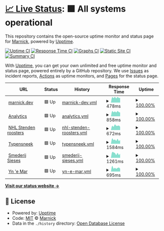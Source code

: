 # [📈 Live Status](https://status.marnick.dev): <!--live status--> **🟩 All systems operational**

This repository contains the open-source uptime monitor and status page for [Marnick](marnick.dev), powered by [Upptime](https://github.com/upptime/upptime).

[![Uptime CI](https://github.com/marnick-s/status/workflows/Uptime%20CI/badge.svg)](https://github.com/marnick-s/status/actions?query=workflow%3A%22Uptime+CI%22)
[![Response Time CI](https://github.com/marnick-s/status/workflows/Response%20Time%20CI/badge.svg)](https://github.com/marnick-s/status/actions?query=workflow%3A%22Response+Time+CI%22)
[![Graphs CI](https://github.com/marnick-s/status/workflows/Graphs%20CI/badge.svg)](https://github.com/marnick-s/status/actions?query=workflow%3A%22Graphs+CI%22)
[![Static Site CI](https://github.com/marnick-s/status/workflows/Static%20Site%20CI/badge.svg)](https://github.com/marnick-s/status/actions?query=workflow%3A%22Static+Site+CI%22)
[![Summary CI](https://github.com/marnick-s/status/workflows/Summary%20CI/badge.svg)](https://github.com/marnick-s/status/actions?query=workflow%3A%22Summary+CI%22)

With [Upptime](https://upptime.js.org), you can get your own unlimited and free uptime monitor and status page, powered entirely by a GitHub repository. We use [Issues](https://github.com/marnick-s/status/issues) as incident reports, [Actions](https://github.com/marnick-s/status/actions) as uptime monitors, and [Pages](https://status.marnick.dev) for the status page.

<!--start: status pages-->
<!-- This summary is generated by Upptime (https://github.com/upptime/upptime) -->
<!-- Do not edit this manually, your changes will be overwritten -->
<!-- prettier-ignore -->
| URL | Status | History | Response Time | Uptime |
| --- | ------ | ------- | ------------- | ------ |
| <img alt="" src="https://icons.duckduckgo.com/ip3/marnick.dev.ico" height="13"> [marnick.dev](https://marnick.dev) | 🟩 Up | [marnick-dev.yml](https://github.com/marnick-s/status/commits/HEAD/history/marnick-dev.yml) | <details><summary><img alt="Response time graph" src="./graphs/marnick-dev/response-time-week.png" height="20"> 478ms</summary><br><a href="https://status.marnick.dev/history/marnick-dev"><img alt="Response time 507" src="https://img.shields.io/endpoint?url=https%3A%2F%2Fraw.githubusercontent.com%2Fmarnick-s%2Fstatus%2FHEAD%2Fapi%2Fmarnick-dev%2Fresponse-time.json"></a><br><a href="https://status.marnick.dev/history/marnick-dev"><img alt="24-hour response time 448" src="https://img.shields.io/endpoint?url=https%3A%2F%2Fraw.githubusercontent.com%2Fmarnick-s%2Fstatus%2FHEAD%2Fapi%2Fmarnick-dev%2Fresponse-time-day.json"></a><br><a href="https://status.marnick.dev/history/marnick-dev"><img alt="7-day response time 478" src="https://img.shields.io/endpoint?url=https%3A%2F%2Fraw.githubusercontent.com%2Fmarnick-s%2Fstatus%2FHEAD%2Fapi%2Fmarnick-dev%2Fresponse-time-week.json"></a><br><a href="https://status.marnick.dev/history/marnick-dev"><img alt="30-day response time 519" src="https://img.shields.io/endpoint?url=https%3A%2F%2Fraw.githubusercontent.com%2Fmarnick-s%2Fstatus%2FHEAD%2Fapi%2Fmarnick-dev%2Fresponse-time-month.json"></a><br><a href="https://status.marnick.dev/history/marnick-dev"><img alt="1-year response time 506" src="https://img.shields.io/endpoint?url=https%3A%2F%2Fraw.githubusercontent.com%2Fmarnick-s%2Fstatus%2FHEAD%2Fapi%2Fmarnick-dev%2Fresponse-time-year.json"></a></details> | <details><summary><a href="https://status.marnick.dev/history/marnick-dev">100.00%</a></summary><a href="https://status.marnick.dev/history/marnick-dev"><img alt="All-time uptime 100.00%" src="https://img.shields.io/endpoint?url=https%3A%2F%2Fraw.githubusercontent.com%2Fmarnick-s%2Fstatus%2FHEAD%2Fapi%2Fmarnick-dev%2Fuptime.json"></a><br><a href="https://status.marnick.dev/history/marnick-dev"><img alt="24-hour uptime 100.00%" src="https://img.shields.io/endpoint?url=https%3A%2F%2Fraw.githubusercontent.com%2Fmarnick-s%2Fstatus%2FHEAD%2Fapi%2Fmarnick-dev%2Fuptime-day.json"></a><br><a href="https://status.marnick.dev/history/marnick-dev"><img alt="7-day uptime 100.00%" src="https://img.shields.io/endpoint?url=https%3A%2F%2Fraw.githubusercontent.com%2Fmarnick-s%2Fstatus%2FHEAD%2Fapi%2Fmarnick-dev%2Fuptime-week.json"></a><br><a href="https://status.marnick.dev/history/marnick-dev"><img alt="30-day uptime 100.00%" src="https://img.shields.io/endpoint?url=https%3A%2F%2Fraw.githubusercontent.com%2Fmarnick-s%2Fstatus%2FHEAD%2Fapi%2Fmarnick-dev%2Fuptime-month.json"></a><br><a href="https://status.marnick.dev/history/marnick-dev"><img alt="1-year uptime 100.00%" src="https://img.shields.io/endpoint?url=https%3A%2F%2Fraw.githubusercontent.com%2Fmarnick-s%2Fstatus%2FHEAD%2Fapi%2Fmarnick-dev%2Fuptime-year.json"></a></details>
| <img alt="" src="https://icons.duckduckgo.com/ip3/analytics.marnick.dev.ico" height="13"> [Analytics](https://analytics.marnick.dev) | 🟩 Up | [analytics.yml](https://github.com/marnick-s/status/commits/HEAD/history/analytics.yml) | <details><summary><img alt="Response time graph" src="./graphs/analytics/response-time-week.png" height="20"> 858ms</summary><br><a href="https://status.marnick.dev/history/analytics"><img alt="Response time 857" src="https://img.shields.io/endpoint?url=https%3A%2F%2Fraw.githubusercontent.com%2Fmarnick-s%2Fstatus%2FHEAD%2Fapi%2Fanalytics%2Fresponse-time.json"></a><br><a href="https://status.marnick.dev/history/analytics"><img alt="24-hour response time 724" src="https://img.shields.io/endpoint?url=https%3A%2F%2Fraw.githubusercontent.com%2Fmarnick-s%2Fstatus%2FHEAD%2Fapi%2Fanalytics%2Fresponse-time-day.json"></a><br><a href="https://status.marnick.dev/history/analytics"><img alt="7-day response time 858" src="https://img.shields.io/endpoint?url=https%3A%2F%2Fraw.githubusercontent.com%2Fmarnick-s%2Fstatus%2FHEAD%2Fapi%2Fanalytics%2Fresponse-time-week.json"></a><br><a href="https://status.marnick.dev/history/analytics"><img alt="30-day response time 920" src="https://img.shields.io/endpoint?url=https%3A%2F%2Fraw.githubusercontent.com%2Fmarnick-s%2Fstatus%2FHEAD%2Fapi%2Fanalytics%2Fresponse-time-month.json"></a><br><a href="https://status.marnick.dev/history/analytics"><img alt="1-year response time 868" src="https://img.shields.io/endpoint?url=https%3A%2F%2Fraw.githubusercontent.com%2Fmarnick-s%2Fstatus%2FHEAD%2Fapi%2Fanalytics%2Fresponse-time-year.json"></a></details> | <details><summary><a href="https://status.marnick.dev/history/analytics">100.00%</a></summary><a href="https://status.marnick.dev/history/analytics"><img alt="All-time uptime 100.00%" src="https://img.shields.io/endpoint?url=https%3A%2F%2Fraw.githubusercontent.com%2Fmarnick-s%2Fstatus%2FHEAD%2Fapi%2Fanalytics%2Fuptime.json"></a><br><a href="https://status.marnick.dev/history/analytics"><img alt="24-hour uptime 100.00%" src="https://img.shields.io/endpoint?url=https%3A%2F%2Fraw.githubusercontent.com%2Fmarnick-s%2Fstatus%2FHEAD%2Fapi%2Fanalytics%2Fuptime-day.json"></a><br><a href="https://status.marnick.dev/history/analytics"><img alt="7-day uptime 100.00%" src="https://img.shields.io/endpoint?url=https%3A%2F%2Fraw.githubusercontent.com%2Fmarnick-s%2Fstatus%2FHEAD%2Fapi%2Fanalytics%2Fuptime-week.json"></a><br><a href="https://status.marnick.dev/history/analytics"><img alt="30-day uptime 100.00%" src="https://img.shields.io/endpoint?url=https%3A%2F%2Fraw.githubusercontent.com%2Fmarnick-s%2Fstatus%2FHEAD%2Fapi%2Fanalytics%2Fuptime-month.json"></a><br><a href="https://status.marnick.dev/history/analytics"><img alt="1-year uptime 100.00%" src="https://img.shields.io/endpoint?url=https%3A%2F%2Fraw.githubusercontent.com%2Fmarnick-s%2Fstatus%2FHEAD%2Fapi%2Fanalytics%2Fuptime-year.json"></a></details>
| <img alt="" src="https://icons.duckduckgo.com/ip3/nhlstendenroosters.nl.ico" height="13"> [NHL Stenden roosters](https://nhlstendenroosters.nl) | 🟩 Up | [nhl-stenden-roosters.yml](https://github.com/marnick-s/status/commits/HEAD/history/nhl-stenden-roosters.yml) | <details><summary><img alt="Response time graph" src="./graphs/nhl-stenden-roosters/response-time-week.png" height="20"> 672ms</summary><br><a href="https://status.marnick.dev/history/nhl-stenden-roosters"><img alt="Response time 762" src="https://img.shields.io/endpoint?url=https%3A%2F%2Fraw.githubusercontent.com%2Fmarnick-s%2Fstatus%2FHEAD%2Fapi%2Fnhl-stenden-roosters%2Fresponse-time.json"></a><br><a href="https://status.marnick.dev/history/nhl-stenden-roosters"><img alt="24-hour response time 521" src="https://img.shields.io/endpoint?url=https%3A%2F%2Fraw.githubusercontent.com%2Fmarnick-s%2Fstatus%2FHEAD%2Fapi%2Fnhl-stenden-roosters%2Fresponse-time-day.json"></a><br><a href="https://status.marnick.dev/history/nhl-stenden-roosters"><img alt="7-day response time 672" src="https://img.shields.io/endpoint?url=https%3A%2F%2Fraw.githubusercontent.com%2Fmarnick-s%2Fstatus%2FHEAD%2Fapi%2Fnhl-stenden-roosters%2Fresponse-time-week.json"></a><br><a href="https://status.marnick.dev/history/nhl-stenden-roosters"><img alt="30-day response time 670" src="https://img.shields.io/endpoint?url=https%3A%2F%2Fraw.githubusercontent.com%2Fmarnick-s%2Fstatus%2FHEAD%2Fapi%2Fnhl-stenden-roosters%2Fresponse-time-month.json"></a><br><a href="https://status.marnick.dev/history/nhl-stenden-roosters"><img alt="1-year response time 789" src="https://img.shields.io/endpoint?url=https%3A%2F%2Fraw.githubusercontent.com%2Fmarnick-s%2Fstatus%2FHEAD%2Fapi%2Fnhl-stenden-roosters%2Fresponse-time-year.json"></a></details> | <details><summary><a href="https://status.marnick.dev/history/nhl-stenden-roosters">100.00%</a></summary><a href="https://status.marnick.dev/history/nhl-stenden-roosters"><img alt="All-time uptime 99.96%" src="https://img.shields.io/endpoint?url=https%3A%2F%2Fraw.githubusercontent.com%2Fmarnick-s%2Fstatus%2FHEAD%2Fapi%2Fnhl-stenden-roosters%2Fuptime.json"></a><br><a href="https://status.marnick.dev/history/nhl-stenden-roosters"><img alt="24-hour uptime 100.00%" src="https://img.shields.io/endpoint?url=https%3A%2F%2Fraw.githubusercontent.com%2Fmarnick-s%2Fstatus%2FHEAD%2Fapi%2Fnhl-stenden-roosters%2Fuptime-day.json"></a><br><a href="https://status.marnick.dev/history/nhl-stenden-roosters"><img alt="7-day uptime 100.00%" src="https://img.shields.io/endpoint?url=https%3A%2F%2Fraw.githubusercontent.com%2Fmarnick-s%2Fstatus%2FHEAD%2Fapi%2Fnhl-stenden-roosters%2Fuptime-week.json"></a><br><a href="https://status.marnick.dev/history/nhl-stenden-roosters"><img alt="30-day uptime 100.00%" src="https://img.shields.io/endpoint?url=https%3A%2F%2Fraw.githubusercontent.com%2Fmarnick-s%2Fstatus%2FHEAD%2Fapi%2Fnhl-stenden-roosters%2Fuptime-month.json"></a><br><a href="https://status.marnick.dev/history/nhl-stenden-roosters"><img alt="1-year uptime 99.94%" src="https://img.shields.io/endpoint?url=https%3A%2F%2Fraw.githubusercontent.com%2Fmarnick-s%2Fstatus%2FHEAD%2Fapi%2Fnhl-stenden-roosters%2Fuptime-year.json"></a></details>
| <img alt="" src="https://icons.duckduckgo.com/ip3/typensneek.nl.ico" height="13"> [Typensneek](https://typensneek.nl) | 🟩 Up | [typensneek.yml](https://github.com/marnick-s/status/commits/HEAD/history/typensneek.yml) | <details><summary><img alt="Response time graph" src="./graphs/typensneek/response-time-week.png" height="20"> 1584ms</summary><br><a href="https://status.marnick.dev/history/typensneek"><img alt="Response time 1720" src="https://img.shields.io/endpoint?url=https%3A%2F%2Fraw.githubusercontent.com%2Fmarnick-s%2Fstatus%2FHEAD%2Fapi%2Ftypensneek%2Fresponse-time.json"></a><br><a href="https://status.marnick.dev/history/typensneek"><img alt="24-hour response time 1503" src="https://img.shields.io/endpoint?url=https%3A%2F%2Fraw.githubusercontent.com%2Fmarnick-s%2Fstatus%2FHEAD%2Fapi%2Ftypensneek%2Fresponse-time-day.json"></a><br><a href="https://status.marnick.dev/history/typensneek"><img alt="7-day response time 1584" src="https://img.shields.io/endpoint?url=https%3A%2F%2Fraw.githubusercontent.com%2Fmarnick-s%2Fstatus%2FHEAD%2Fapi%2Ftypensneek%2Fresponse-time-week.json"></a><br><a href="https://status.marnick.dev/history/typensneek"><img alt="30-day response time 1777" src="https://img.shields.io/endpoint?url=https%3A%2F%2Fraw.githubusercontent.com%2Fmarnick-s%2Fstatus%2FHEAD%2Fapi%2Ftypensneek%2Fresponse-time-month.json"></a><br><a href="https://status.marnick.dev/history/typensneek"><img alt="1-year response time 1737" src="https://img.shields.io/endpoint?url=https%3A%2F%2Fraw.githubusercontent.com%2Fmarnick-s%2Fstatus%2FHEAD%2Fapi%2Ftypensneek%2Fresponse-time-year.json"></a></details> | <details><summary><a href="https://status.marnick.dev/history/typensneek">100.00%</a></summary><a href="https://status.marnick.dev/history/typensneek"><img alt="All-time uptime 99.98%" src="https://img.shields.io/endpoint?url=https%3A%2F%2Fraw.githubusercontent.com%2Fmarnick-s%2Fstatus%2FHEAD%2Fapi%2Ftypensneek%2Fuptime.json"></a><br><a href="https://status.marnick.dev/history/typensneek"><img alt="24-hour uptime 100.00%" src="https://img.shields.io/endpoint?url=https%3A%2F%2Fraw.githubusercontent.com%2Fmarnick-s%2Fstatus%2FHEAD%2Fapi%2Ftypensneek%2Fuptime-day.json"></a><br><a href="https://status.marnick.dev/history/typensneek"><img alt="7-day uptime 100.00%" src="https://img.shields.io/endpoint?url=https%3A%2F%2Fraw.githubusercontent.com%2Fmarnick-s%2Fstatus%2FHEAD%2Fapi%2Ftypensneek%2Fuptime-week.json"></a><br><a href="https://status.marnick.dev/history/typensneek"><img alt="30-day uptime 100.00%" src="https://img.shields.io/endpoint?url=https%3A%2F%2Fraw.githubusercontent.com%2Fmarnick-s%2Fstatus%2FHEAD%2Fapi%2Ftypensneek%2Fuptime-month.json"></a><br><a href="https://status.marnick.dev/history/typensneek"><img alt="1-year uptime 99.99%" src="https://img.shields.io/endpoint?url=https%3A%2F%2Fraw.githubusercontent.com%2Fmarnick-s%2Fstatus%2FHEAD%2Fapi%2Ftypensneek%2Fuptime-year.json"></a></details>
| <img alt="" src="https://icons.duckduckgo.com/ip3/smederijsieses.nl.ico" height="13"> [Smederij Sieses](https://smederijsieses.nl) | 🟩 Up | [smederij-sieses.yml](https://github.com/marnick-s/status/commits/HEAD/history/smederij-sieses.yml) | <details><summary><img alt="Response time graph" src="./graphs/smederij-sieses/response-time-week.png" height="20"> 1261ms</summary><br><a href="https://status.marnick.dev/history/smederij-sieses"><img alt="Response time 1375" src="https://img.shields.io/endpoint?url=https%3A%2F%2Fraw.githubusercontent.com%2Fmarnick-s%2Fstatus%2FHEAD%2Fapi%2Fsmederij-sieses%2Fresponse-time.json"></a><br><a href="https://status.marnick.dev/history/smederij-sieses"><img alt="24-hour response time 1153" src="https://img.shields.io/endpoint?url=https%3A%2F%2Fraw.githubusercontent.com%2Fmarnick-s%2Fstatus%2FHEAD%2Fapi%2Fsmederij-sieses%2Fresponse-time-day.json"></a><br><a href="https://status.marnick.dev/history/smederij-sieses"><img alt="7-day response time 1261" src="https://img.shields.io/endpoint?url=https%3A%2F%2Fraw.githubusercontent.com%2Fmarnick-s%2Fstatus%2FHEAD%2Fapi%2Fsmederij-sieses%2Fresponse-time-week.json"></a><br><a href="https://status.marnick.dev/history/smederij-sieses"><img alt="30-day response time 1339" src="https://img.shields.io/endpoint?url=https%3A%2F%2Fraw.githubusercontent.com%2Fmarnick-s%2Fstatus%2FHEAD%2Fapi%2Fsmederij-sieses%2Fresponse-time-month.json"></a><br><a href="https://status.marnick.dev/history/smederij-sieses"><img alt="1-year response time 1389" src="https://img.shields.io/endpoint?url=https%3A%2F%2Fraw.githubusercontent.com%2Fmarnick-s%2Fstatus%2FHEAD%2Fapi%2Fsmederij-sieses%2Fresponse-time-year.json"></a></details> | <details><summary><a href="https://status.marnick.dev/history/smederij-sieses">100.00%</a></summary><a href="https://status.marnick.dev/history/smederij-sieses"><img alt="All-time uptime 100.00%" src="https://img.shields.io/endpoint?url=https%3A%2F%2Fraw.githubusercontent.com%2Fmarnick-s%2Fstatus%2FHEAD%2Fapi%2Fsmederij-sieses%2Fuptime.json"></a><br><a href="https://status.marnick.dev/history/smederij-sieses"><img alt="24-hour uptime 100.00%" src="https://img.shields.io/endpoint?url=https%3A%2F%2Fraw.githubusercontent.com%2Fmarnick-s%2Fstatus%2FHEAD%2Fapi%2Fsmederij-sieses%2Fuptime-day.json"></a><br><a href="https://status.marnick.dev/history/smederij-sieses"><img alt="7-day uptime 100.00%" src="https://img.shields.io/endpoint?url=https%3A%2F%2Fraw.githubusercontent.com%2Fmarnick-s%2Fstatus%2FHEAD%2Fapi%2Fsmederij-sieses%2Fuptime-week.json"></a><br><a href="https://status.marnick.dev/history/smederij-sieses"><img alt="30-day uptime 100.00%" src="https://img.shields.io/endpoint?url=https%3A%2F%2Fraw.githubusercontent.com%2Fmarnick-s%2Fstatus%2FHEAD%2Fapi%2Fsmederij-sieses%2Fuptime-month.json"></a><br><a href="https://status.marnick.dev/history/smederij-sieses"><img alt="1-year uptime 100.00%" src="https://img.shields.io/endpoint?url=https%3A%2F%2Fraw.githubusercontent.com%2Fmarnick-s%2Fstatus%2FHEAD%2Fapi%2Fsmederij-sieses%2Fuptime-year.json"></a></details>
| <img alt="" src="https://icons.duckduckgo.com/ip3/ynemar.nl.ico" height="13"> [Yn 'e Mar](https://ynemar.nl) | 🟩 Up | [yn-e-mar.yml](https://github.com/marnick-s/status/commits/HEAD/history/yn-e-mar.yml) | <details><summary><img alt="Response time graph" src="./graphs/yn-e-mar/response-time-week.png" height="20"> 695ms</summary><br><a href="https://status.marnick.dev/history/yn-e-mar"><img alt="Response time 825" src="https://img.shields.io/endpoint?url=https%3A%2F%2Fraw.githubusercontent.com%2Fmarnick-s%2Fstatus%2FHEAD%2Fapi%2Fyn-e-mar%2Fresponse-time.json"></a><br><a href="https://status.marnick.dev/history/yn-e-mar"><img alt="24-hour response time 552" src="https://img.shields.io/endpoint?url=https%3A%2F%2Fraw.githubusercontent.com%2Fmarnick-s%2Fstatus%2FHEAD%2Fapi%2Fyn-e-mar%2Fresponse-time-day.json"></a><br><a href="https://status.marnick.dev/history/yn-e-mar"><img alt="7-day response time 695" src="https://img.shields.io/endpoint?url=https%3A%2F%2Fraw.githubusercontent.com%2Fmarnick-s%2Fstatus%2FHEAD%2Fapi%2Fyn-e-mar%2Fresponse-time-week.json"></a><br><a href="https://status.marnick.dev/history/yn-e-mar"><img alt="30-day response time 761" src="https://img.shields.io/endpoint?url=https%3A%2F%2Fraw.githubusercontent.com%2Fmarnick-s%2Fstatus%2FHEAD%2Fapi%2Fyn-e-mar%2Fresponse-time-month.json"></a><br><a href="https://status.marnick.dev/history/yn-e-mar"><img alt="1-year response time 863" src="https://img.shields.io/endpoint?url=https%3A%2F%2Fraw.githubusercontent.com%2Fmarnick-s%2Fstatus%2FHEAD%2Fapi%2Fyn-e-mar%2Fresponse-time-year.json"></a></details> | <details><summary><a href="https://status.marnick.dev/history/yn-e-mar">100.00%</a></summary><a href="https://status.marnick.dev/history/yn-e-mar"><img alt="All-time uptime 99.95%" src="https://img.shields.io/endpoint?url=https%3A%2F%2Fraw.githubusercontent.com%2Fmarnick-s%2Fstatus%2FHEAD%2Fapi%2Fyn-e-mar%2Fuptime.json"></a><br><a href="https://status.marnick.dev/history/yn-e-mar"><img alt="24-hour uptime 100.00%" src="https://img.shields.io/endpoint?url=https%3A%2F%2Fraw.githubusercontent.com%2Fmarnick-s%2Fstatus%2FHEAD%2Fapi%2Fyn-e-mar%2Fuptime-day.json"></a><br><a href="https://status.marnick.dev/history/yn-e-mar"><img alt="7-day uptime 100.00%" src="https://img.shields.io/endpoint?url=https%3A%2F%2Fraw.githubusercontent.com%2Fmarnick-s%2Fstatus%2FHEAD%2Fapi%2Fyn-e-mar%2Fuptime-week.json"></a><br><a href="https://status.marnick.dev/history/yn-e-mar"><img alt="30-day uptime 100.00%" src="https://img.shields.io/endpoint?url=https%3A%2F%2Fraw.githubusercontent.com%2Fmarnick-s%2Fstatus%2FHEAD%2Fapi%2Fyn-e-mar%2Fuptime-month.json"></a><br><a href="https://status.marnick.dev/history/yn-e-mar"><img alt="1-year uptime 99.93%" src="https://img.shields.io/endpoint?url=https%3A%2F%2Fraw.githubusercontent.com%2Fmarnick-s%2Fstatus%2FHEAD%2Fapi%2Fyn-e-mar%2Fuptime-year.json"></a></details>

<!--end: status pages-->

[**Visit our status website →**](https://status.marnick.dev)

## 📄 License

- Powered by: [Upptime](https://github.com/upptime/upptime)
- Code: [MIT](./LICENSE) © [Marnick](marnick.dev)
- Data in the `./history` directory: [Open Database License](https://opendatacommons.org/licenses/odbl/1-0/)
